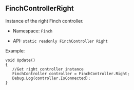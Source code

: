 ## FinchControllerRight

Instance of the right Finch controller.

* Namespace: `Finch` 

* API: `static readonly FinchController Right`

Example:  
```
void Update()
{
   //Get right controller instance
   FinchController controller = FinchController.Right;
   Debug.Log(controller.IsConnected);
}
```
